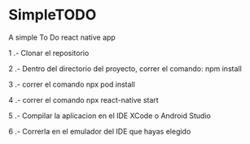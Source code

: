 # SimpleTODO
A simple To Do react native app


1 .- Clonar el repositorio

2 .- Dentro del directorio del proyecto, correr el comando:
      npm install
      
3 .- correr el comando 
      npx pod install

4 .- correr el comando
      npx react-native start
 
5 .- Compilar la aplicacion en el IDE XCode o Android Studio


6 .- Correrla en el emulador del IDE que hayas elegido
